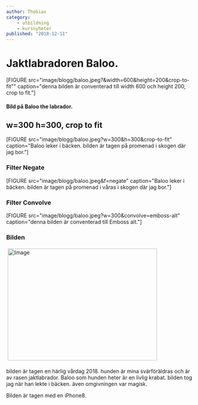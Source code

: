 ```yaml
---
author: Thobias
category:
    - utbildning
    - kursnyheter
published: "2018-12-11"
---
```

Jaktlabradoren Baloo.
==================================

[FIGURE src="image/blogg/baloo.jpeg?&amp;width=600&amp;height=200&amp;crop-to-fit"" caption="denna bilden är conventerad till width 600 och height 200, crop to fit."]

<h4>Bild på Baloo the labrador.</h4>

<!--more-->



w=300 h=300, crop to fit
-----------------------------------

[FIGURE src="image/blogg/baloo.jpeg?w=300&amp;h=300&amp;crop-to-fit" caption="Baloo leker i bäcken. bilden är tagen på promenad i skogen där jag bor."]

### Filter Negate


[FIGURE src="image/blogg/baloo.jpeg&f=negate" caption="Baloo leker i bäcken. bilden är tagen på promenad i våras i skogen där jag bor."]

### Filter Convolve

[FIGURE src="image/blogg/baloo.jpeg?w=300&convolve=emboss-alt" caption="denna bilden är conventerad till Emboss alt."]

### Bilden

<img src="image/blogg/baloo.jpeg" height="300" width="400" alt="Image" style="float: right; margin: 4px 100px 20px 0px;">
<p>bilden är tagen en härlig vårdag 2018. hunden är mina svärföräldras och är av rasen jaktlabrador. Baloo som hunden heter är en livlig krabat. bilden tog jag när han lekte i bäcken. även omgivningen var magisk.</p>
<p>Bilden är tagen med en iPhone8.</p></br>
